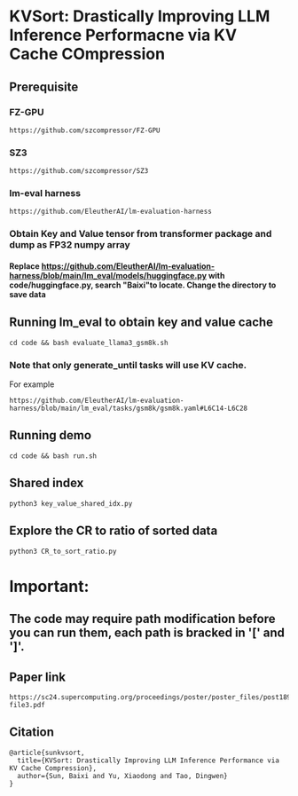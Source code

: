 # KVSort: Drastically Improving LLM Inference Performacne via KV Cache COmpression

## Prerequisite
### FZ-GPU
```
https://github.com/szcompressor/FZ-GPU
```

### SZ3
```
https://github.com/szcompressor/SZ3
```

### lm-eval harness
```
https://github.com/EleutherAI/lm-evaluation-harness
```


### Obtain Key and Value tensor from transformer package and dump as FP32 numpy array
#### Replace https://github.com/EleutherAI/lm-evaluation-harness/blob/main/lm_eval/models/huggingface.py with code/huggingface.py, search "Baixi"to locate. Change the directory to save data

## Running lm_eval to obtain key and value cache
```
cd code && bash evaluate_llama3_gsm8k.sh
```

### Note that only generate_until tasks will use KV cache.
For example
```
https://github.com/EleutherAI/lm-evaluation-harness/blob/main/lm_eval/tasks/gsm8k/gsm8k.yaml#L6C14-L6C28
```

## Running demo
```
cd code && bash run.sh
```

## Shared index
```
python3 key_value_shared_idx.py
```

## Explore the CR to ratio of sorted data
```
python3 CR_to_sort_ratio.py
```

# Important:
## The code may require path modification before you can run them, each path is bracked in '[' and ']'.

## Paper link
```
https://sc24.supercomputing.org/proceedings/poster/poster_files/post189s2-file3.pdf
```
## Citation
```
@article{sunkvsort,
  title={KVSort: Drastically Improving LLM Inference Performance via KV Cache Compression},
  author={Sun, Baixi and Yu, Xiaodong and Tao, Dingwen}
}
```